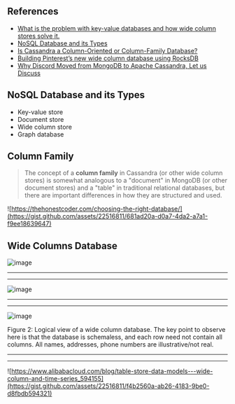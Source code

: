 ## References
- [What is the problem with key-value databases and how wide column stores solve it.](https://medium.com/indexoutofrange/what-is-the-problem-with-key-value-databases-and-how-wide-column-stores-solve-it-5445efbae538)
- [NoSQL Database and its Types](https://medium.com/@cyberdrudge/nosql-database-and-its-types-494162f0305d)
- [Is Cassandra a Column-Oriented or Column-Family Database?](https://www.baeldung.com/cassandra-column-family-data-model)
- [Building Pinterest’s new wide column database using RocksDB](https://medium.com/pinterest-engineering/building-pinterests-new-wide-column-database-using-rocksdb-f5277ee4e3d2)
- [Why Discord Moved from MongoDB to Apache Cassandra, Let us Discuss](https://www.youtube.com/watch?v=86olupkuLlU)
## NoSQL Database and its Types
- Key-value store
- Document store
- Wide column store
- Graph database

## Column Family

> The concept of a **column family** in Cassandra (or other wide column stores) is somewhat analogous to a "document" in MongoDB (or other document stores) and a "table" in traditional relational databases, but there are important differences in how they are structured and used.

![https://thehonestcoder.com/choosing-the-right-database/](https://gist.github.com/assets/22516811/681ad20a-d0a7-4da2-a7a1-f9ee18639647)


## Wide Columns Database

![image](https://gist.github.com/assets/22516811/a5fa6066-5472-40b2-9177-ebd762ad85c4)

---
---

![image](https://gist.github.com/assets/22516811/5e860bab-ae6c-4a21-a6af-7e3cb4d6f283)

---
---

![image](https://gist.github.com/assets/22516811/38826baa-8a08-4a6b-b2a5-9a6ac52c4181)

Figure 2: Logical view of a wide column database. The key point to observe here is that the database is schemaless, and each row need not contain all columns. All names, addresses, phone numbers are illustrative/not real.

---
---

![https://www.alibabacloud.com/blog/table-store-data-models---wide-column-and-time-series_594155](https://gist.github.com/assets/22516811/f4b2560a-ab26-4183-9be0-d8fbdb594321)

